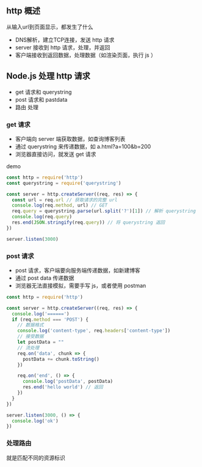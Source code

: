 
## http 概述
从输入url到页面显示，都发生了什么
- DNS解析，建立TCP连接，发送 http 请求
- server 接收到 http 请求，处理，并返回
- 客户端接收到返回数据，处理数据（如渲染页面，执行 js ）


## Node.js 处理 http 请求
- get 请求和 querystring
- post 请求和 pastdata
- 路由 处理

### get 请求 
- 客户端向 server 端获取数据，如查询博客列表
- 通过 querystring 来传递数据，如 a.html?a=100&b=200
- 浏览器直接访问，就发送 get 请求

demo
```js
const http = require('http')
const querystring = require('querystring')

const server = http.createServer((req, res) => {
  const url = req.url // 获取请求的完整 url
  console.log(req.method, url) // GET
  req.query = querystring.parse(url.split('?')[1]) // 解析 querystring
  console.log(req.query)
  res.end(JSON.stringify(req.query)) // 将 querystring 返回
})

server.listen(3000)

```


### post 请求
- post 请求，客户端要向服务端传递数据，如新建博客
- 通过 post data 传递数据
- 浏览器无法直接模拟，需要手写 js，或者使用 postman

```js
const http = require('http')

const server = http.createServer((req, res) => {
  console.log('======')
  if (req.method === 'POST') {
    // 数据格式
    console.log('content-type', req.headers['content-type'])
    // 接受数据
    let postData = ""
    // 流处理
    req.on('data', chunk => {
      postData += chunk.toString()
    })

    req.on('end', () => {
      console.log('postData', postData)
      res.end('hello world') // 返回
    })
  }
})

server.listen(3000, () => {
  console.log('ok')
})
```

### 处理路由
就是匹配不同的资源标识
